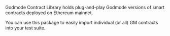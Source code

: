 Godmode Contract Library holds plug-and-play Godmode versions of smart contracts
deployed on Ethereum mainnet.

You can use this package to easily import individual (or all) GM contracts into
your test suite.
